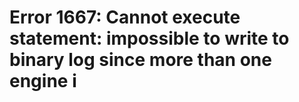 # Error 1667: Cannot execute statement: impossible to write to binary log since more than one engine i

